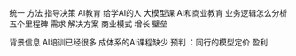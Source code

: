 统一 方法 指导决策
AI教育 给学AI的人 大模型课 AI和商业教育 业务逻辑怎么分析
五个里程碑
需求 解决方案 商业模式 增长 壁垒

背景信息 AI培训已经很多 成体系的AI课程缺少 
预判 ：同行的模型定价 盈利 